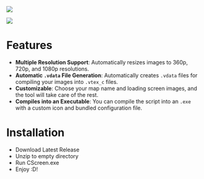 ![](https://i.imgur.com/WkRCgPu.png)

![](https://i.imgur.com/5jhXoCd.png)
# Features

- **Multiple Resolution Support**: Automatically resizes images to 360p, 720p, and 1080p resolutions.
- **Automatic `.vdata` File Generation**: Automatically creates `.vdata` files for compiling your images into `.vtex_c` files.
- **Customizable**: Choose your map name and loading screen images, and the tool will take care of the rest.
- **Compiles into an Executable**: You can compile the script into an `.exe` with a custom icon and bundled configuration file.

# Installation

- Download Latest Release
- Unzip to empty directory
- Run CScreen.exe
- Enjoy :D!
